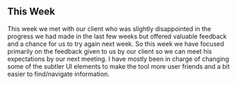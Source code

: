 ## This Week
This week we met with our client who was slightly disappointed in the progress we had made in the last few weeks but offered valuable feedback and a chance for us to try again next week. So this week we have focused primarily on the feedback given to us by our client so we can meet his expectations by our next meeting. I have mostly been in charge of changing some of the subtler UI elements to make the tool more user friends and a bit easier to find/navigate information.